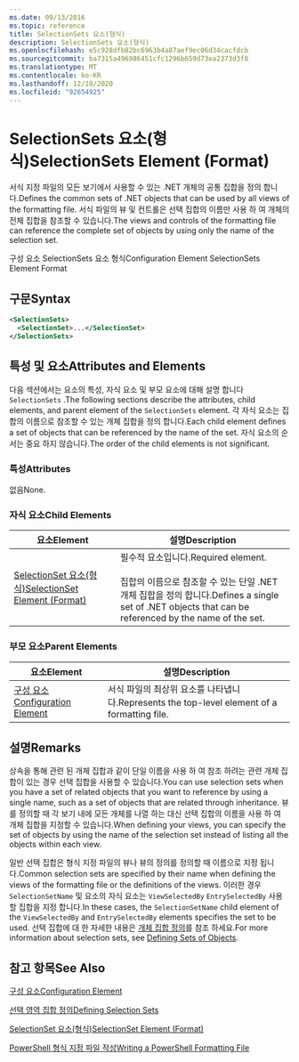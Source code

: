 ```yaml
---
ms.date: 09/13/2016
ms.topic: reference
title: SelectionSets 요소(형식)
description: SelectionSets 요소(형식)
ms.openlocfilehash: e5c928dfb82bc6963b4a87aef9ec06d34cacfdcb
ms.sourcegitcommit: ba7315a496986451cfc1296b659d73ea2373d3f0
ms.translationtype: MT
ms.contentlocale: ko-KR
ms.lasthandoff: 12/10/2020
ms.locfileid: "92654925"
---
```

# <a name="selectionsets-element-format"></a><span data-ttu-id="a2031-103">SelectionSets 요소(형식)</span><span class="sxs-lookup"><span data-stu-id="a2031-103">SelectionSets Element (Format)</span></span>

<span data-ttu-id="a2031-104">서식 지정 파일의 모든 보기에서 사용할 수 있는 .NET 개체의 공통 집합을 정의 합니다.</span><span class="sxs-lookup"><span data-stu-id="a2031-104">Defines the common sets of .NET objects that can be used by all views of the formatting file.</span></span> <span data-ttu-id="a2031-105">서식 파일의 뷰 및 컨트롤은 선택 집합의 이름만 사용 하 여 개체의 전체 집합을 참조할 수 있습니다.</span><span class="sxs-lookup"><span data-stu-id="a2031-105">The views and controls of the formatting file can reference the complete set of objects by using only the name of the selection set.</span></span>

<span data-ttu-id="a2031-106">구성 요소 SelectionSets 요소 형식</span><span class="sxs-lookup"><span data-stu-id="a2031-106">Configuration Element SelectionSets Element Format</span></span>

## <a name="syntax"></a><span data-ttu-id="a2031-107">구문</span><span class="sxs-lookup"><span data-stu-id="a2031-107">Syntax</span></span>

```xml
<SelectionSets>
  <SelectionSet>...</SelectionSet>
</SelectionSets>
```

## <a name="attributes-and-elements"></a><span data-ttu-id="a2031-108">특성 및 요소</span><span class="sxs-lookup"><span data-stu-id="a2031-108">Attributes and Elements</span></span>

<span data-ttu-id="a2031-109">다음 섹션에서는 요소의 특성, 자식 요소 및 부모 요소에 대해 설명 합니다 `SelectionSets` .</span><span class="sxs-lookup"><span data-stu-id="a2031-109">The following sections describe the attributes, child elements, and parent element of the `SelectionSets` element.</span></span> <span data-ttu-id="a2031-110">각 자식 요소는 집합의 이름으로 참조할 수 있는 개체 집합을 정의 합니다.</span><span class="sxs-lookup"><span data-stu-id="a2031-110">Each child element defines a set of objects that can be referenced by the name of the set.</span></span> <span data-ttu-id="a2031-111">자식 요소의 순서는 중요 하지 않습니다.</span><span class="sxs-lookup"><span data-stu-id="a2031-111">The order of the child elements is not significant.</span></span>

### <a name="attributes"></a><span data-ttu-id="a2031-112">특성</span><span class="sxs-lookup"><span data-stu-id="a2031-112">Attributes</span></span>

<span data-ttu-id="a2031-113">없음</span><span class="sxs-lookup"><span data-stu-id="a2031-113">None.</span></span>

### <a name="child-elements"></a><span data-ttu-id="a2031-114">자식 요소</span><span class="sxs-lookup"><span data-stu-id="a2031-114">Child Elements</span></span>

|<span data-ttu-id="a2031-115">요소</span><span class="sxs-lookup"><span data-stu-id="a2031-115">Element</span></span>|<span data-ttu-id="a2031-116">설명</span><span class="sxs-lookup"><span data-stu-id="a2031-116">Description</span></span>|
|-------------|-----------------|
|[<span data-ttu-id="a2031-117">SelectionSet 요소(형식)</span><span class="sxs-lookup"><span data-stu-id="a2031-117">SelectionSet Element (Format)</span></span>](./selectionset-element-format.md)|<span data-ttu-id="a2031-118">필수적 요소입니다.</span><span class="sxs-lookup"><span data-stu-id="a2031-118">Required element.</span></span><br /><br /> <span data-ttu-id="a2031-119">집합의 이름으로 참조할 수 있는 단일 .NET 개체 집합을 정의 합니다.</span><span class="sxs-lookup"><span data-stu-id="a2031-119">Defines a single set of .NET objects that can be referenced by the name of the set.</span></span>|

### <a name="parent-elements"></a><span data-ttu-id="a2031-120">부모 요소</span><span class="sxs-lookup"><span data-stu-id="a2031-120">Parent Elements</span></span>

|<span data-ttu-id="a2031-121">요소</span><span class="sxs-lookup"><span data-stu-id="a2031-121">Element</span></span>|<span data-ttu-id="a2031-122">설명</span><span class="sxs-lookup"><span data-stu-id="a2031-122">Description</span></span>|
|-------------|-----------------|
|[<span data-ttu-id="a2031-123">구성 요소</span><span class="sxs-lookup"><span data-stu-id="a2031-123">Configuration Element</span></span>](./configuration-element-format.md)|<span data-ttu-id="a2031-124">서식 파일의 최상위 요소를 나타냅니다.</span><span class="sxs-lookup"><span data-stu-id="a2031-124">Represents the top-level element of a formatting file.</span></span>|

## <a name="remarks"></a><span data-ttu-id="a2031-125">설명</span><span class="sxs-lookup"><span data-stu-id="a2031-125">Remarks</span></span>

<span data-ttu-id="a2031-126">상속을 통해 관련 된 개체 집합과 같이 단일 이름을 사용 하 여 참조 하려는 관련 개체 집합이 있는 경우 선택 집합을 사용할 수 있습니다.</span><span class="sxs-lookup"><span data-stu-id="a2031-126">You can use selection sets when you have a set of related objects that you want to reference by using a single name, such as a set of objects that are related through inheritance.</span></span> <span data-ttu-id="a2031-127">뷰를 정의할 때 각 보기 내에 모든 개체를 나열 하는 대신 선택 집합의 이름을 사용 하 여 개체 집합을 지정할 수 있습니다.</span><span class="sxs-lookup"><span data-stu-id="a2031-127">When defining your views, you can specify the set of objects by using the name of the selection set instead of listing all the objects within each view.</span></span>

<span data-ttu-id="a2031-128">일반 선택 집합은 형식 지정 파일의 뷰나 뷰의 정의를 정의할 때 이름으로 지정 됩니다.</span><span class="sxs-lookup"><span data-stu-id="a2031-128">Common selection sets are specified by their name when defining the views of the formatting file or the definitions of the views.</span></span> <span data-ttu-id="a2031-129">이러한 경우 `SelectionSetName` 및 요소의 자식 요소는 `ViewSelectedBy` `EntrySelectedBy` 사용할 집합을 지정 합니다.</span><span class="sxs-lookup"><span data-stu-id="a2031-129">In these cases, the `SelectionSetName` child element of the `ViewSelectedBy` and `EntrySelectedBy` elements specifies the set to be used.</span></span> <span data-ttu-id="a2031-130">선택 집합에 대 한 자세한 내용은 [개체 집합 정의](./defining-selection-sets.md)를 참조 하세요.</span><span class="sxs-lookup"><span data-stu-id="a2031-130">For more information about selection sets, see [Defining Sets of Objects](./defining-selection-sets.md).</span></span>

## <a name="see-also"></a><span data-ttu-id="a2031-131">참고 항목</span><span class="sxs-lookup"><span data-stu-id="a2031-131">See Also</span></span>

[<span data-ttu-id="a2031-132">구성 요소</span><span class="sxs-lookup"><span data-stu-id="a2031-132">Configuration Element</span></span>](./configuration-element-format.md)

[<span data-ttu-id="a2031-133">선택 영역 집합 정의</span><span class="sxs-lookup"><span data-stu-id="a2031-133">Defining Selection Sets</span></span>](./defining-selection-sets.md)

[<span data-ttu-id="a2031-134">SelectionSet 요소(형식)</span><span class="sxs-lookup"><span data-stu-id="a2031-134">SelectionSet Element (Format)</span></span>](./selectionset-element-format.md)

[<span data-ttu-id="a2031-135">PowerShell 형식 지정 파일 작성</span><span class="sxs-lookup"><span data-stu-id="a2031-135">Writing a PowerShell Formatting File</span></span>](./writing-a-powershell-formatting-file.md)
